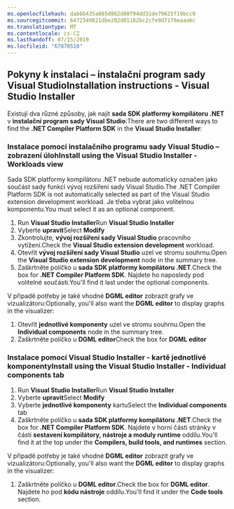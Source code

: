 ```yaml
---
ms.openlocfilehash: dab6b435a885d862d08f94dd31de79625f19bcc0
ms.sourcegitcommit: 6472349821dbe202d01182bc2cfe9d7176eaaa6c
ms.translationtype: MT
ms.contentlocale: cs-CZ
ms.lasthandoff: 07/15/2019
ms.locfileid: "67870510"
---
```

## <a name="installation-instructions---visual-studio-installer"></a><span data-ttu-id="c5b06-101">Pokyny k instalaci – instalační program sady Visual Studio</span><span class="sxs-lookup"><span data-stu-id="c5b06-101">Installation instructions - Visual Studio Installer</span></span>

<span data-ttu-id="c5b06-102">Existují dva různé způsoby, jak najít **sada SDK platformy kompilátoru .NET** v **instalační program sady Visual Studio**:</span><span class="sxs-lookup"><span data-stu-id="c5b06-102">There are two different ways to find the **.NET Compiler Platform SDK** in the **Visual Studio Installer**:</span></span>

### <a name="install-using-the-visual-studio-installer---workloads-view"></a><span data-ttu-id="c5b06-103">Instalace pomocí instalačního programu sady Visual Studio – zobrazení úloh</span><span class="sxs-lookup"><span data-stu-id="c5b06-103">Install using the Visual Studio Installer - Workloads view</span></span>

<span data-ttu-id="c5b06-104">Sada SDK platformy kompilátoru .NET nebude automaticky označen jako součást sady funkcí vývoj rozšíření sady Visual Studio.</span><span class="sxs-lookup"><span data-stu-id="c5b06-104">The .NET Compiler Platform SDK is not automatically selected as part of the Visual Studio extension development workload.</span></span> <span data-ttu-id="c5b06-105">Je třeba vybrat jako volitelnou komponentu.</span><span class="sxs-lookup"><span data-stu-id="c5b06-105">You must select it as an optional component.</span></span>

1. <span data-ttu-id="c5b06-106">Run **Visual Studio Installer**</span><span class="sxs-lookup"><span data-stu-id="c5b06-106">Run **Visual Studio Installer**</span></span> 
1. <span data-ttu-id="c5b06-107">Vyberte **upravit**</span><span class="sxs-lookup"><span data-stu-id="c5b06-107">Select **Modify**</span></span> 
1. <span data-ttu-id="c5b06-108">Zkontrolujte, **vývoj rozšíření sady Visual Studio** pracovního vytížení.</span><span class="sxs-lookup"><span data-stu-id="c5b06-108">Check the **Visual Studio extension development** workload.</span></span>
1. <span data-ttu-id="c5b06-109">Otevřít **vývoj rozšíření sady Visual Studio** uzel ve stromu souhrnu.</span><span class="sxs-lookup"><span data-stu-id="c5b06-109">Open the **Visual Studio extension development** node in the summary tree.</span></span>
1. <span data-ttu-id="c5b06-110">Zaškrtněte políčko u **sada SDK platformy kompilátoru .NET**.</span><span class="sxs-lookup"><span data-stu-id="c5b06-110">Check the box for **.NET Compiler Platform SDK**.</span></span> <span data-ttu-id="c5b06-111">Najdete ho naposledy pod volitelné součásti.</span><span class="sxs-lookup"><span data-stu-id="c5b06-111">You'll find it last under the optional components.</span></span>

<span data-ttu-id="c5b06-112">V případě potřeby je také vhodné **DGML editor** zobrazit grafy ve vizualizátoru:</span><span class="sxs-lookup"><span data-stu-id="c5b06-112">Optionally, you'll also want the **DGML editor** to display graphs in the visualizer:</span></span>

1. <span data-ttu-id="c5b06-113">Otevřít **jednotlivé komponenty** uzel ve stromu souhrnu.</span><span class="sxs-lookup"><span data-stu-id="c5b06-113">Open the **Individual components** node in the summary tree.</span></span>
1. <span data-ttu-id="c5b06-114">Zaškrtněte políčko u **DGML editor**</span><span class="sxs-lookup"><span data-stu-id="c5b06-114">Check the box for **DGML editor**</span></span>

### <a name="install-using-the-visual-studio-installer---individual-components-tab"></a><span data-ttu-id="c5b06-115">Instalace pomocí Visual Studio Installer - kartě jednotlivé komponenty</span><span class="sxs-lookup"><span data-stu-id="c5b06-115">Install using the Visual Studio Installer - Individual components tab</span></span>

1. <span data-ttu-id="c5b06-116">Run **Visual Studio Installer**</span><span class="sxs-lookup"><span data-stu-id="c5b06-116">Run **Visual Studio Installer**</span></span> 
1. <span data-ttu-id="c5b06-117">Vyberte **upravit**</span><span class="sxs-lookup"><span data-stu-id="c5b06-117">Select **Modify**</span></span> 
1. <span data-ttu-id="c5b06-118">Vyberte **jednotlivé komponenty** kartu</span><span class="sxs-lookup"><span data-stu-id="c5b06-118">Select the **Individual components** tab</span></span> 
1. <span data-ttu-id="c5b06-119">Zaškrtněte políčko u **sada SDK platformy kompilátoru .NET**.</span><span class="sxs-lookup"><span data-stu-id="c5b06-119">Check the box for **.NET Compiler Platform SDK**.</span></span> <span data-ttu-id="c5b06-120">Najdete v horní části stránky v části **sestavení kompilátory, nástroje a moduly runtime** oddílu.</span><span class="sxs-lookup"><span data-stu-id="c5b06-120">You'll find it at the top under the **Compilers, build tools, and runtimes** section.</span></span>

<span data-ttu-id="c5b06-121">V případě potřeby je také vhodné **DGML editor** zobrazit grafy ve vizualizátoru:</span><span class="sxs-lookup"><span data-stu-id="c5b06-121">Optionally, you'll also want the **DGML editor** to display graphs in the visualizer:</span></span>

1. <span data-ttu-id="c5b06-122">Zaškrtněte políčko u **DGML editor**.</span><span class="sxs-lookup"><span data-stu-id="c5b06-122">Check the box for **DGML editor**.</span></span> <span data-ttu-id="c5b06-123">Najdete ho pod **kódu nástroje** oddílu.</span><span class="sxs-lookup"><span data-stu-id="c5b06-123">You'll find it under the **Code tools** section.</span></span>
